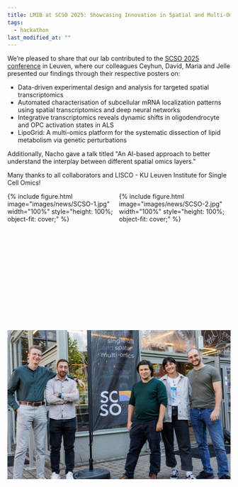 ```yaml
---
title: LMIB at SCSO 2025: Showcasing Innovation in Spatial and Multi-Omics Research
tags:
  - hackathon
last_modified_at: ""
---
```


<!-- excerpt start -->
<!-- excerpt end -->

We’re pleased to share that our lab contributed to the [SCSO 2025 conference](https://scsomics2025.com/) in Leuven, where our colleagues Ceyhun, David, Maria and Jelle presented our findings through their respective posters on:

- Data-driven experimental design and analysis for targeted spatial transcriptomics
- Automated characterisation of subcellular mRNA localization patterns using spatial transcriptomics and deep neural networks
- Integrative transcriptomics reveals dynamic shifts in oligodendrocyte and OPC activation states in ALS
- LipoGrid: A multi-omics platform for the systematic dissection of lipid metabolism via genetic perturbations

Additionally, Nacho gave a talk titled "An AI-based approach to better understand the interplay between different spatial omics layers."

Many thanks to all collaborators and LISCO - KU Leuven Institute for Single Cell Omics!

<style>
.image-grid {
  display: grid;
  grid-template-columns: 50% 50%;
  gap: 0; /* adjust if you want spacing */
  width: 100%;
}

.image-grid .img-1,
.image-grid .img-2 {
  height: 300px; /* adjust as needed */
  overflow: hidden;
}

.image-grid .img-3 {
  grid-column: 1 / span 2; /* make it full width below */
  margin-top: 10px;
}
</style>

<div class="image-grid">
  <div class="img-1">
    {% include figure.html image="images/news/SCSO-1.jpg" width="100%" style="height: 100%; object-fit: cover;" %}
  </div>

  <div class="img-2">
    {% include figure.html image="images/news/SCSO-2.jpg" width="100%" style="height: 100%; object-fit: cover;" %}
  </div>

  <div class="img-3">
    <img src="/images/news/SCSO-3.jpg" alt="LMI Beach Event 2025" style="width: 100%; object-fit: cover;">
  </div>
</div>
